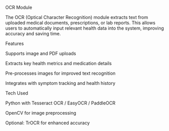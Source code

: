  OCR Module

The OCR (Optical Character Recognition) module extracts text from uploaded medical documents, prescriptions, or lab reports. This allows users to automatically input relevant health data into the system, improving accuracy and saving time.

 Features

Supports image and PDF uploads

Extracts key health metrics and medication details

Pre-processes images for improved text recognition

Integrates with symptom tracking and health history

 Tech Used

Python with Tesseract OCR / EasyOCR / PaddleOCR

OpenCV for image preprocessing

Optional: TrOCR for enhanced accuracy
